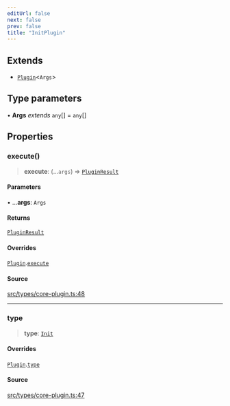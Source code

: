 ```yaml
---
editUrl: false
next: false
prev: false
title: "InitPlugin"
---
```


## Extends

- [`Plugin`](/v4/api/interfaces/plugin/)\<`Args`\>

## Type parameters

• **Args** *extends* `any`[] = `any`[]

## Properties

### execute()

> **execute**: (...`args`) => [`PluginResult`](/v4/api/type-aliases/pluginresult/)

#### Parameters

• ...**args**: `Args`

#### Returns

[`PluginResult`](/v4/api/type-aliases/pluginresult/)

#### Overrides

[`Plugin`](/v4/api/interfaces/plugin/).[`execute`](/v4/api/interfaces/plugin/#execute)

#### Source

[src/types/core-plugin.ts:48](https://github.com/sern-handler/handler/blob/3e9b9229c8e4036aa031b2eb106ad88a9cfb5a7b/src/types/core-plugin.ts#L48)

***

### type

> **type**: [`Init`](/v4/api/enumerations/plugintype/#init)

#### Overrides

[`Plugin`](/v4/api/interfaces/plugin/).[`type`](/v4/api/interfaces/plugin/#type)

#### Source

[src/types/core-plugin.ts:47](https://github.com/sern-handler/handler/blob/3e9b9229c8e4036aa031b2eb106ad88a9cfb5a7b/src/types/core-plugin.ts#L47)
